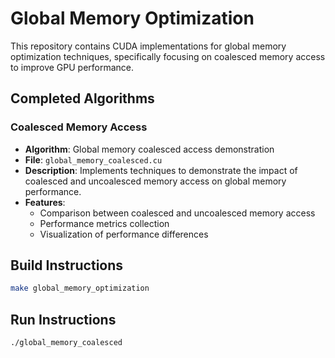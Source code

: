 # Global Memory Optimization

This repository contains CUDA implementations for global memory optimization techniques, specifically focusing on coalesced memory access to improve GPU performance.

## Completed Algorithms

### Coalesced Memory Access
- **Algorithm**: Global memory coalesced access demonstration
- **File**: `global_memory_coalesced.cu`
- **Description**: Implements techniques to demonstrate the impact of coalesced and uncoalesced memory access on global memory performance.
- **Features**:
  - Comparison between coalesced and uncoalesced memory access
  - Performance metrics collection
  - Visualization of performance differences

## Build Instructions

```bash
make global_memory_optimization
```
## Run Instructions
```bash
./global_memory_coalesced
```